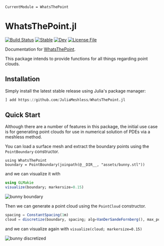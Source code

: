 ```@meta
CurrentModule = WhatsThePoint
```

# WhatsThePoint.jl

[![Build Status](https://github.com/JuliaMeshless/WhatsThePoint.jl/actions/workflows/CI.yml/badge.svg?branch=main)](https://github.com/JuliaMeshless/WhatsThePoint.jl/actions/workflows/CI.yml?query=branch%3Amain)
[![Stable](https://img.shields.io/badge/docs-stable-blue.svg)](https://JuliaMeshless.github.io/WhatsThePoint.jl/stable)
[![Dev](https://img.shields.io/badge/docs-dev-blue.svg)](https://JuliaMeshless.github.io/WhatsThePoint.jl/dev)
[![License File](https://img.shields.io/badge/license-MIT-blue)](https://github.com/JuliaMeshless/WhatsThePoint.jl/blob/master/LICENSE)

Documentation for [WhatsThePoint](https://github.com/JuliaMeshless/WhatsThePoint.jl).

This package intends to provide functions for all things regarding point clouds.

## Installation

Simply install the latest stable release using Julia's package manager:

```julia
] add https://github.com/JuliaMeshless/WhatsThePoint.jl
```

## Quick Start

Although there are a number of features in this package, the initial use case is for
generating point clouds for use in numerical solution of PDEs via a meshless method.

You can load a surface mesh and extract the boundary points using the `PointBoundary`
constructor.

```@example quickstart
using WhatsThePoint
boundary = PointBoundary(joinpath(@__DIR__, "assets/bunny.stl"))
```

and we can visualize it with

```julia
using GLMakie
visualize(boundary; markersize=0.15)
```

![bunny boundary](assets/bunny-boundary.png)

Then we can generate a point cloud using the `PointCloud` constructor.

```julia
spacing = ConstantSpacing(1m)
cloud = discretize(boundary, spacing; alg=VanDerSandeFornberg(), max_points=100_000)
```

and we can visualize again with `visualize(cloud; markersize=0.15)`

![bunny discretized](assets/bunny-discretized.png)
